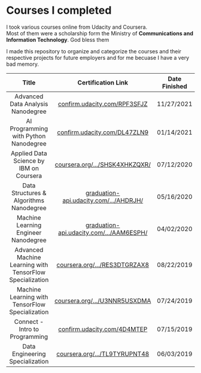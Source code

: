 
# Courses I completed 

I took various courses online from Udacity and Coursera.\
Most of them were a scholarship form the Ministry of **Communications and Information Technology**. God bless them

I made this repository to organize and categorize the courses and their respective projects for future employers and for me becuase I have a very bad memory.


**Title**|**Certification Link**|**Date Finished**|**Estimated Time**|**Provider**|**Taught by**|**Projects**
:-----:|:-----:|:-----:|:-----:|:-----:|:-----:|:-----:
Advanced Data Analysis Nanodegree|[confirm.udacity.com/RPF3SFJZ](https://confirm.udacity.com/RPF3SFJZ)|11/27/2021|4 months|Udacity|Udacity|[link](Udacity/advanced-data-analysis-nanodegree)
AI Programming with Python Nanodegree|[confirm.udacity.com/DL47ZLN9](https://confirm.udacity.com/DL47ZLN9)|01/14/2021|3 months|Udacity|Udacity|[link](Udacity/ai-programming-python-nanodegree/)
Applied Data Science by IBM on Coursera|[coursera.org/.../SHSK4XHKZQXR/](https://www.coursera.org/account/accomplishments/specialization/SHSK4XHKZQXR)|07/12/2020|22 weeks|Coursera|IBM|[link](Coursera/Applied%20Data%20Science%20Specialization/)
Data Structures & Algorithms Nanodegree|[graduation-api.udacity.com/.../AHDRJH/](https://graduation-api.udacity.com/api/certificate/AHDRJH/download)|05/16/2020|4 months|Udacity|Udacity|[link](Udacity/data-structures-and-algorithms-nanodegree/)
Machine Learning Engineer Nanodegree|[graduation-api.udacity.com/.../AAM6ESPH/](https://graduation-api.udacity.com/api/certificate/AAM6ESPH/download)|04/02/2020|3 months|Udacity|Udacity|[link](Udacity/machine-learning-engineer-nanodegree/)
Advanced Machine Learning with TensorFlow Specialization |[coursera.org/.../RES3DTGRZAX8](https://www.coursera.org/account/accomplishments/specialization/RES3DTGRZAX8)|08/22/2019|12 weeks|Coursera|Google|[link](Coursera/Advanced%20Machine%20Learning%20on%20Google%20Cloud/)
Machine Learning with TensorFlow Specialization|[coursera.org/.../U3NNR5USXDMA](https://www.coursera.org/account/accomplishments/specialization/U3NNR5USXDMA)|07/24/2019|18 weeks|Coursera|Google|[link](Coursera/Machine%20Learning%20with%20TensorFlow%20on%20Google%20Cloud/)
Connect - Intro to Programming|[confirm.udacity.com/4D4MTEP](https://confirm.udacity.com/4D4MTEP)|07/15/2019|4 months|Udacity|Udacity|[link](Udacity/intro-to-programming-nanodegree/)
Data Engineering Specialization|[coursera.org/.../TL9TYRUPNT48](https://www.coursera.org/account/accomplishments/specialization/TL9TYRUPNT48)|06/03/2019|10 weeks|Coursera|Google|[link](Coursera/Data%20Engineering,%20Big%20Data,%20and%20Machine%20Learning%20on%20GCP/)